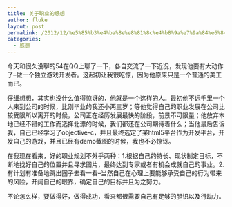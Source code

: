```yaml
---
title: 关于职业的感想
author: fluke
layout: post
permalink: /2012/12/%e5%85%b3%e4%ba%8e%e8%81%8c%e4%b8%9a%e7%9a%84%e6%84%9f%e6%83%b3/
categories:
  - 感想
---
```


今天和很久没聊的54在QQ上聊了一下，各自交流了一下近况，发现他要有大动作了–做一个独立游戏开发者。这起初让我很吃惊，因为他原来只是一个普通的美工而已。

仔细想想，其实也没什么值得惊讶的，他就是一个这样的人。最初他不远千里一个人来到公司的时候，比刚毕业的我还小两三岁；等他觉得自己的职业发展在公司比较受限所以离开的时候，公司正在经历发展最快的阶段，前景不可限量；他放弃本地已经不错的工作而选择北漂的时候，我们都还在公司期待着什么；当他最后告诉我，自己已经学习了objective-c，并且最终选定了某html5平台作为开发平台，开发自己的游戏，并且已经有demo截图的时候，我也不必惊讶。

在我现在看来，好的职业规划不外乎两种：1.根据自己的特长、现状制定目标，不断地找好自己的位置并且寻求图片，最终达到专家或者有机会成就自己的事业。2.有计划有准备地跳出圈子去看一看–当然自己在心理上要能够承受自己的行为带来的风险，开阔自己的眼界，确定自己的目标并且为之努力。

不论怎么样，要做得好，做得成功，看来都很需要自己有足够的胆识以及行动力。